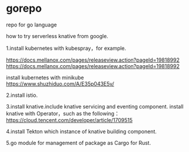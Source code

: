 # gorepo
repo for go language 



how to try serverless knative from google.

1.install kubernetes with kubespray，for example.

https://docs.mellanox.com/pages/releaseview.action?pageId=19818992
https://docs.mellanox.com/pages/releaseview.action?pageId=19818992

 install kubernetes with minikube
 https://www.shuzhiduo.com/A/E35p043E5v/
 
2.install istio.

3.install knative.include knative servicing and eventing component.
    install knative with Operator，such as the following：
    https://cloud.tencent.com/developer/article/1709515

4.install Tekton  which instance of knative building component.


5.go module for management of package as Cargo for Rust.

